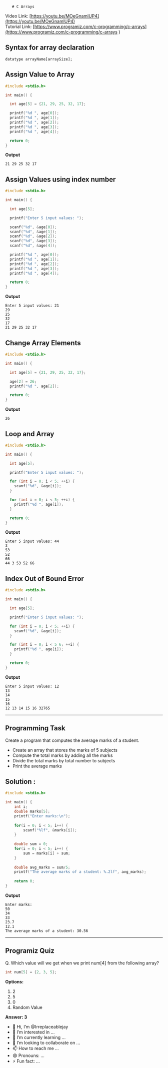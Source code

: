        # C Arrays
Video Link: [https://youtu.be/MOeGnamlUP4](https://youtu.be/MOeGnamlUP4)  
Tutorial Link: [https://www.programiz.com/c-programming/c-arrays](https://www.programiz.com/c-programming/c-arrays
)
 
## Syntax for array declaration

```
datatype arrayName[arraySize];

```
## Assign Value to Array
```c
#include <stdio.h>

int main() {

  int age[5] = {21, 29, 25, 32, 17};

  printf("%d ", age[0]);
  printf("%d ", age[1]);
  printf("%d ", age[2]);
  printf("%d ", age[3]);
  printf("%d ", age[4]);

  return 0;
}

```
**Output**
```
21 29 25 32 17 
```
## Assign Values using index number

```c
#include <stdio.h>

int main() {

  int age[5];

  printf("Enter 5 input values: ");

  scanf("%d", &age[0]);
  scanf("%d", &age[1]);
  scanf("%d", &age[2]);
  scanf("%d", &age[3]);
  scanf("%d", &age[4]);

  printf("%d ", age[0]);
  printf("%d ", age[1]);
  printf("%d ", age[2]);
  printf("%d ", age[3]);
  printf("%d ", age[4]);

  return 0;
}

```
**Output**
```
Enter 5 input values: 21
29
25
32
17
21 29 25 32 17 

```

## Change Array Elements
```c
#include <stdio.h>

int main() {

  int age[5] = {21, 29, 25, 32, 17};

  age[2] = 26;
  printf("%d ", age[2]);

  return 0;
}
```
**Output**
```
26

```

## Loop and Array
```c
#include <stdio.h>

int main() {

  int age[5];

  printf("Enter 5 input values: ");

  for (int i = 0; i < 5; ++i) {
    scanf("%d", &age[i]);
  }

  for (int i = 0; i < 5; ++i) {
    printf("%d ", age[i]);
  }

  return 0;
}
```
**Output**
```
Enter 5 input values: 44
3
53
52
66
44 3 53 52 66 
```

## Index Out of Bound Error
```c
#include <stdio.h>

int main() {

  int age[5];

  printf("Enter 5 input values: ");

  for (int i = 0; i < 5; ++i) {
    scanf("%d", &age[i]);
  }

  for (int i = 0; i < 5 6; ++i) {
    printf("%d ", age[i]);
  }

  return 0;
}

```
**Output**
```
Enter 5 input values: 12
13
14
15
16
12 13 14 15 16 32765 
```
---
## Programming Task
Create a program that computes the average marks of a student.
- Create an array that stores the marks of 5 subjects 
- Compute the total marks by adding all the marks 
- Divide the total marks by total number to subjects
- Print the average marks 

 
## Solution :
```c
#include <stdio.h>

int main() {
    int i;
    double marks[5];
    printf("Enter marks:\n");
    
    for(i = 0; i < 5; i++) {
        scanf("%lf", &marks[i]);
    }
    
    double sum = 0;
    for(i = 0; i < 5; i++) {
        sum = marks[i] + sum;
    }
    
    double avg_marks = sum/5;
    printf("The average marks of a student: %.2lf", avg_marks);
    
    return 0;
}
```
**Output**
```
Enter marks:
50
34
33
23.7
12.1
The average marks of a student: 30.56
```
---
 
## Programiz Quiz
 
Q. Which value will we get when we print num[4] from the following array?
```c
int num[5] = {2, 3, 5};
```

**Options:**
1. 2 
1. 5  
1. 0  
1. Random Value


**Answer: 3**

 - 👋 Hi, I’m @Irreplaceablejay
- 👀 I’m interested in ...
- 🌱 I’m currently learning ...
- 💞️ I’m looking to collaborate on ...
- 📫 How to reach me ...
- 😄 Pronouns: ...
- ⚡ Fun fact: ...

<!---
Irreplaceablejay/Irreplaceablejay is a ✨ special ✨ repository because its `README.md` (this file) appears on your GitHub profile.
You can click the Preview link to take a look at your changes.
--->
